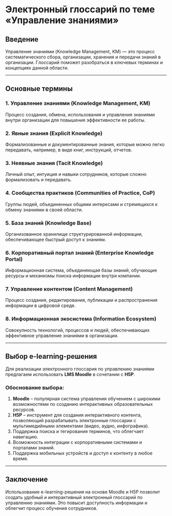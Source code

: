 # Электронный глоссарий по теме «Управление знаниями»

## Введение
Управление знаниями (Knowledge Management, KM) — это процесс систематического сбора, организации, хранения и передачи знаний в организации. Глоссарий поможет разобраться в ключевых терминах и концепциях данной области.

---
## Основные термины

### 1. Управление знаниями (Knowledge Management, KM)
Процесс создания, обмена, использования и управления знаниями внутри организации для повышения эффективности ее работы.

### 2. Явные знания (Explicit Knowledge)
Формализованные и документированные знания, которые можно легко передавать, например, в виде книг, инструкций, отчетов.

### 3. Неявные знания (Tacit Knowledge)
Личный опыт, интуиция и навыки сотрудников, которые сложно формализовать и передавать.

### 4. Сообщества практиков (Communities of Practice, CoP)
Группы людей, объединенных общими интересами и стремящихся к обмену знаниями в своей области.

### 5. База знаний (Knowledge Base)
Организованное хранилище структурированной информации, обеспечивающее быстрый доступ к знаниям.

### 6. Корпоративный портал знаний (Enterprise Knowledge Portal)
Информационная система, объединяющая базы знаний, обучающие ресурсы и механизмы поиска информации внутри компании.

### 7. Управление контентом (Content Management)
Процесс создания, редактирования, публикации и распространения информации в цифровой среде.

### 8. Информационная экосистема (Information Ecosystem)
Совокупность технологий, процессов и людей, обеспечивающих эффективное управление знаниями в организации.

---
## Выбор e-learning-решения
Для реализации электронного глоссария по управлению знаниями предлагаем использовать **LMS Moodle** в сочетании с **H5P**. 

### Обоснование выбора:
1. **Moodle** – популярная система управления обучением с широкими возможностями по созданию интерактивных образовательных ресурсов.
2. **H5P** – инструмент для создания интерактивного контента, позволяющий разрабатывать электронные глоссарии с мультимедийными элементами (видео, аудио, инфографика).
3. Поддержка поиска и тегирования терминов, что облегчает навигацию.
4. Возможность интеграции с корпоративными системами и порталами знаний.
5. Поддержка мобильных устройств и доступ к контенту в любое время.

---
## Заключение
Использование e-learning-решения на основе Moodle и H5P позволит создать удобный и интерактивный электронный глоссарий по управлению знаниями. Это повысит доступность информации и облегчит процесс обучения сотрудников.
